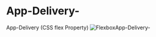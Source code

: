 # App-Delivery-
App-Delivery  (CSS flex Property)
![FlexboxApp-Delivery-](https://user-images.githubusercontent.com/103155105/181794559-c7a4d9d4-e9d0-42ed-b917-bbd6992c1e5b.jpeg)
